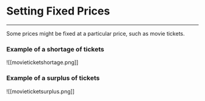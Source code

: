 # Setting Fixed Prices
---
Some prices might be fixed at a particular price, such as movie tickets.

### Example of a shortage of tickets
![[movieticketshortage.png]]
### Example of a surplus of tickets
![[movieticketsurplus.png]]